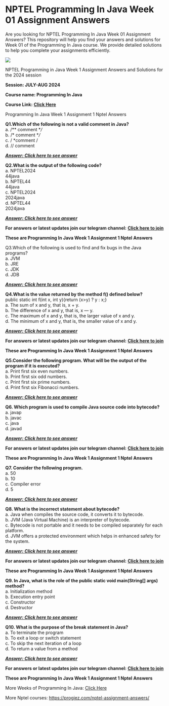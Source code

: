 # NPTEL Programming In Java Week 01 Assignment Answers

Are you looking for NPTEL Programming In Java Week 01 Assignment Answers? This repository will help you find your answers and solutions for Week 01 of the Programming In Java course. We provide detailed solutions to help you complete your assignments efficiently.

![](https://miro.medium.com/v2/resize:fit:875/1*0SYmYxMwq3DgxFgkH5-UkQ.jpeg)

NPTEL Programming in Java Week 1 Assignment Answers and Solutions for the 2024 session

**Session: JULY-AUG 2024**

**Course name: Programming In Java**

**Course Link:** [**Click Here**](https://onlinecourses.nptel.ac.in/noc24_cs105/unit?unit=18\&assessment=388)

Programming In Java Week 1 Assignment 1 Nptel Answers

**Q1.Which of the following is not a valid comment in Java?**\
a. /\*\* comment \*_/_\
b. /\* comment \*_/_\
c. / \*comment /\
d. // comment

[**_**Answer: Click here to see answer**_**](https://progiez.com/programming-in-java-week-1-assignment-1-nptel-answers)

**Q2.What is the output of the following code?**\
a. NPTEL2024\
44java\
b. NPTEL44\
44java\
c. NPTEL2024\
2024java\
d. NPTEL44\
2024java

[**_**Answer: Click here to see answer**_**](https://progiez.com/programming-in-java-week-1-assignment-1-nptel-answers)

**For answers or latest updates join our telegram channel:** [**Click here to join**](https://telegram.me/nptel_assignments)

**These are Programming In Java Week 1 Assignment 1 Nptel Answers**

Q3.Which of the following is used to find and fix bugs in the Java programs?\
a. JVM\
b. JRE\
c. JDK\
d. JDB

[**_**Answer: Click here to see answer**_**](https://progiez.com/programming-in-java-week-1-assignment-1-nptel-answers)

**Q4.What is the value returned by the method f() defined below?**\
public static int f(int x, int y){return (x>y) ? y : x;}\
a. The sum of x and y, that is, x + y.\
b. The difference of x and y, that is, x — y.\
c. The maximum of x and y, that is, the larger value of x and y.\
d. The minimum of x and y, that is, the smaller value of x and y.

[**_**Answer: Click here to see answer**_**](https://progiez.com/programming-in-java-week-1-assignment-1-nptel-answers)

**For answers or latest updates join our telegram channel:** [**Click here to join**](https://telegram.me/nptel_assignments)

**These are Programming In Java Week 1 Assignment 1 Nptel Answers**

**Q5.Consider the following program. What will be the output of the program if it is executed?**\
a. Print first six even numbers.\
b. Print first six odd numbers.\
c. Print first six prime numbers.\
d. Print first six Fibonacci numbers.

[**_**Answer: Click here to see answer**_**](https://progiez.com/programming-in-java-week-1-assignment-1-nptel-answers)

**Q6. Which program is used to compile Java source code into bytecode?**\
a. javap\
b. javac\
c. java\
d. javad

[**_**Answer: Click here to see answer**_**](https://progiez.com/programming-in-java-week-1-assignment-1-nptel-answers)

**For answers or latest updates join our telegram channel:** [**Click here to join**](https://telegram.me/nptel_assignments)

**These are Programming In Java Week 1 Assignment 1 Nptel Answers**

**Q7. Consider the following program.**\
a. 50\
b. 10\
c. Compiler error\
d. 5

[**_**Answer: Click here to see answer**_**](https://progiez.com/programming-in-java-week-1-assignment-1-nptel-answers)

**Q8. What is the incorrect statement about bytecode?**\
a. Java when compiles the source code, it converts it to bytecode.\
b. JVM (Java Virtual Machine) is an interpreter of bytecode.\
c. Bytecode is not portable and it needs to be compiled separately for each platform.\
d. JVM offers a protected environment which helps in enhanced safety for the system.

[**_**Answer: Click here to see answer**_**](https://progiez.com/programming-in-java-week-1-assignment-1-nptel-answers)

**For answers or latest updates join our telegram channel:** [**Click here to join**](https://telegram.me/nptel_assignments)

**These are Programming In Java Week 1 Assignment 1 Nptel Answers**

**Q9. In Java, what is the role of the public static void main(String\[] args) method?**\
a. Initialization method\
b. Execution entry point\
c. Constructor\
d. Destructor

[**_**Answer: Click here to see answer**_**](https://progiez.com/programming-in-java-week-1-assignment-1-nptel-answers)

**Q10. What is the purpose of the break statement in Java?**\
a. To terminate the program\
b. To exit a loop or switch statement\
c. To skip the next iteration of a loop\
d. To return a value from a method

[**_**Answer: Click here to see answer**_**](https://progiez.com/programming-in-java-week-1-assignment-1-nptel-answers)

**For answers or latest updates join our telegram channel:** [**Click here to join**](https://telegram.me/nptel_assignments)

**These are Programming In Java Week 1 Assignment 1 Nptel Answers**

More Weeks of Programming In Java: [Click Here](https://progiez.com/nptel-assignment-answers/nptel-programming-in-java-assignment-answers)

More Nptel courses: <https://progiez.com/nptel-assignment-answers/>
